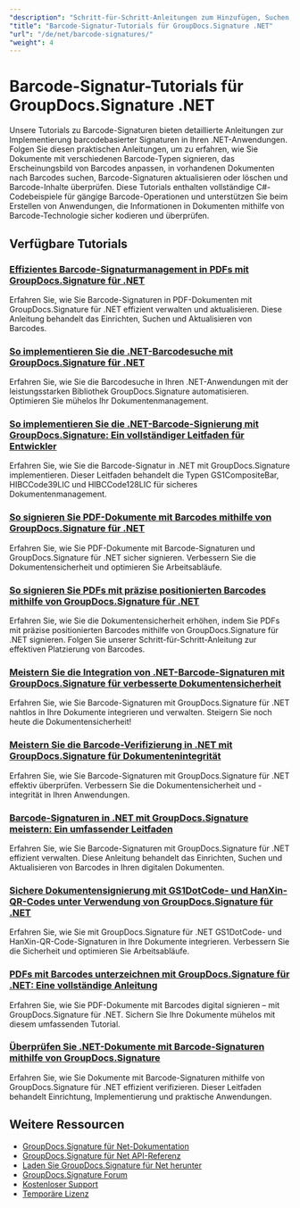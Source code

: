 ```yaml
---
"description": "Schritt-für-Schritt-Anleitungen zum Hinzufügen, Suchen, Überprüfen und Verwalten von Barcode-Signaturen in Dokumenten mit GroupDocs.Signature für .NET."
"title": "Barcode-Signatur-Tutorials für GroupDocs.Signature .NET"
"url": "/de/net/barcode-signatures/"
"weight": 4
---
```


# Barcode-Signatur-Tutorials für GroupDocs.Signature .NET

Unsere Tutorials zu Barcode-Signaturen bieten detaillierte Anleitungen zur Implementierung barcodebasierter Signaturen in Ihren .NET-Anwendungen. Folgen Sie diesen praktischen Anleitungen, um zu erfahren, wie Sie Dokumente mit verschiedenen Barcode-Typen signieren, das Erscheinungsbild von Barcodes anpassen, in vorhandenen Dokumenten nach Barcodes suchen, Barcode-Signaturen aktualisieren oder löschen und Barcode-Inhalte überprüfen. Diese Tutorials enthalten vollständige C#-Codebeispiele für gängige Barcode-Operationen und unterstützen Sie beim Erstellen von Anwendungen, die Informationen in Dokumenten mithilfe von Barcode-Technologie sicher kodieren und überprüfen.

## Verfügbare Tutorials

### [Effizientes Barcode-Signaturmanagement in PDFs mit GroupDocs.Signature für .NET](./groupdocs-signature-barcode-management-pdf/)
Erfahren Sie, wie Sie Barcode-Signaturen in PDF-Dokumenten mit GroupDocs.Signature für .NET effizient verwalten und aktualisieren. Diese Anleitung behandelt das Einrichten, Suchen und Aktualisieren von Barcodes.

### [So implementieren Sie die .NET-Barcodesuche mit GroupDocs.Signature für .NET](./net-barcode-search-groupdocs-signature-implementation/)
Erfahren Sie, wie Sie die Barcodesuche in Ihren .NET-Anwendungen mit der leistungsstarken Bibliothek GroupDocs.Signature automatisieren. Optimieren Sie mühelos Ihr Dokumentenmanagement.

### [So implementieren Sie die .NET-Barcode-Signierung mit GroupDocs.Signature: Ein vollständiger Leitfaden für Entwickler](./implement-dotnet-barcode-signing-groupdocs-signature/)
Erfahren Sie, wie Sie die Barcode-Signatur in .NET mit GroupDocs.Signature implementieren. Dieser Leitfaden behandelt die Typen GS1CompositeBar, HIBCCode39LIC und HIBCCode128LIC für sicheres Dokumentenmanagement.

### [So signieren Sie PDF-Dokumente mit Barcodes mithilfe von GroupDocs.Signature für .NET](./sign-pdf-barcode-groupdocs-signature-dotnet/)
Erfahren Sie, wie Sie PDF-Dokumente mit Barcode-Signaturen und GroupDocs.Signature für .NET sicher signieren. Verbessern Sie die Dokumentensicherheit und optimieren Sie Arbeitsabläufe.

### [So signieren Sie PDFs mit präzise positionierten Barcodes mithilfe von GroupDocs.Signature für .NET](./sign-pdf-barcode-positioned-groupdocs-signature/)
Erfahren Sie, wie Sie die Dokumentensicherheit erhöhen, indem Sie PDFs mit präzise positionierten Barcodes mithilfe von GroupDocs.Signature für .NET signieren. Folgen Sie unserer Schritt-für-Schritt-Anleitung zur effektiven Platzierung von Barcodes.

### [Meistern Sie die Integration von .NET-Barcode-Signaturen mit GroupDocs.Signature für verbesserte Dokumentensicherheit](./net-barcode-signature-groupdocs-signature/)
Erfahren Sie, wie Sie Barcode-Signaturen mit GroupDocs.Signature für .NET nahtlos in Ihre Dokumente integrieren und verwalten. Steigern Sie noch heute die Dokumentensicherheit!

### [Meistern Sie die Barcode-Verifizierung in .NET mit GroupDocs.Signature für Dokumentenintegrität](./master-barcode-verification-groupdocs-signature-dotnet/)
Erfahren Sie, wie Sie Barcode-Signaturen mit GroupDocs.Signature für .NET effektiv überprüfen. Verbessern Sie die Dokumentensicherheit und -integrität in Ihren Anwendungen.

### [Barcode-Signaturen in .NET mit GroupDocs.Signature meistern: Ein umfassender Leitfaden](./master-barcode-signatures-groupdocs-dotnet/)
Erfahren Sie, wie Sie Barcode-Signaturen mit GroupDocs.Signature für .NET effizient verwalten. Diese Anleitung behandelt das Einrichten, Suchen und Aktualisieren von Barcodes in Ihren digitalen Dokumenten.

### [Sichere Dokumentensignierung mit GS1DotCode- und HanXin-QR-Codes unter Verwendung von GroupDocs.Signature für .NET](./sign-documents-gs1dotcode-hanxin-qr-groupdocs-signature-dotnet/)
Erfahren Sie, wie Sie mit GroupDocs.Signature für .NET GS1DotCode- und HanXin-QR-Code-Signaturen in Ihre Dokumente integrieren. Verbessern Sie die Sicherheit und optimieren Sie Arbeitsabläufe.

### [PDFs mit Barcodes unterzeichnen mit GroupDocs.Signature für .NET: Eine vollständige Anleitung](./sign-pdf-barcode-groupdocs-signature-net/)
Erfahren Sie, wie Sie PDF-Dokumente mit Barcodes digital signieren – mit GroupDocs.Signature für .NET. Sichern Sie Ihre Dokumente mühelos mit diesem umfassenden Tutorial.

### [Überprüfen Sie .NET-Dokumente mit Barcode-Signaturen mithilfe von GroupDocs.Signature](./verify-dotnet-documents-barcode-signatures-groupdocs/)
Erfahren Sie, wie Sie Dokumente mit Barcode-Signaturen mithilfe von GroupDocs.Signature für .NET effizient verifizieren. Dieser Leitfaden behandelt Einrichtung, Implementierung und praktische Anwendungen.

## Weitere Ressourcen

- [GroupDocs.Signature für Net-Dokumentation](https://docs.groupdocs.com/signature/net/)
- [GroupDocs.Signature für Net API-Referenz](https://reference.groupdocs.com/signature/net/)
- [Laden Sie GroupDocs.Signature für Net herunter](https://releases.groupdocs.com/signature/net/)
- [GroupDocs.Signature Forum](https://forum.groupdocs.com/c/signature)
- [Kostenloser Support](https://forum.groupdocs.com/)
- [Temporäre Lizenz](https://purchase.groupdocs.com/temporary-license/)